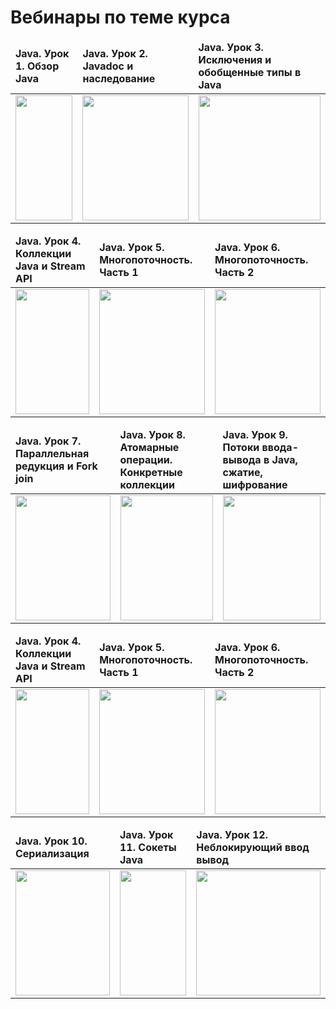 # Вебинары по теме курса 

<table>
<thead>
<tr>
	<td><b>Java. Урок 1. Обзор Java</b></td>
	<td><b>Java. Урок 2. Javadoc и наследование</b></td>
	<td><b>Java. Урок 3. Исключения и обобщенные типы в Java</b></td>	
</tr>
</thead>
	<tr>
	<td>
	<a href="https://www.youtube.com/watch?v=Jo89mqKRR5s&t=1260s&index=1&list=PLQwXjjTVqyUHMapmff5_-_oV3Vez_lRAf" target="_blank">
		<img src="http://img.youtube.com/vi/Jo89mqKRR5s/0.jpg" width="100%" height="200" border="0" />
	</a>
	</td>
	<td>
	<a href="https://www.youtube.com/watch?v=iMbRLH_sx9w&index=2&list=PLQwXjjTVqyUHMapmff5_-_oV3Vez_lRAf" target="_blank">
		<img src="http://img.youtube.com/vi/iMbRLH_sx9w/0.jpg" width="100%" height="200" border="0" />
	</a>
	</td>
	<td>
	<a href="https://www.youtube.com/watch?v=fH6G8KrjElk&index=3&list=PLQwXjjTVqyUHMapmff5_-_oV3Vez_lRAf" target="_blank">
		<img src="http://img.youtube.com/vi/fH6G8KrjElk/0.jpg" width="100%" height="200" border="0" />
	</a>
	</td>
	</tr>
</table>

<table>
<thead>
<tr>
	<td><b>Java. Урок 4. Коллекции Java и Stream API</b></td>
	<td><b>Java. Урок 5. Многопоточность. Часть 1</b></td>
	<td><b>Java. Урок 6. Многопоточность. Часть 2</b></td>	
</tr>
</thead>
	<tr>
	<td>
	<a href="https://www.youtube.com/watch?v=w0WYje4HIs8&index=4&list=PLQwXjjTVqyUHMapmff5_-_oV3Vez_lRAf" target="_blank">
		<img src="http://img.youtube.com/vi/w0WYje4HIs8/0.jpg" width="100%" height="200" border="0" />
	</a>
	</td>
	<td>
	<a href="https://www.youtube.com/watch?v=wxFokJiOCu0&index=5&list=PLQwXjjTVqyUHMapmff5_-_oV3Vez_lRAf" target="_blank">
		<img src="http://img.youtube.com/vi/wxFokJiOCu0/0.jpg" width="100%" height="200" border="0" />
	</a>
	</td>
	<td>
	<a href="https://www.youtube.com/watch?v=Byu11ALeI9A&index=6&list=PLQwXjjTVqyUHMapmff5_-_oV3Vez_lRAf" target="_blank">
		<img src="http://img.youtube.com/vi/Byu11ALeI9A/0.jpg" width="100%" height="200" border="0" />
	</a>
	</td>
	</tr>
</table>

<table>
<thead>
<tr>
	<td><b>Java. Урок 7. Параллельная редукция и Fork join</b></td>
	<td><b>Java. Урок 8. Атомарные операции. Конкретные коллекции</b></td>
	<td><b>Java. Урок 9. Потоки ввода-вывода в Java, сжатие, шифрование</b></td>	
</tr>
</thead>
	<tr>
	<td>
	<a href="https://www.youtube.com/watch?v=if2Uqm-zenA&index=7&list=PLQwXjjTVqyUHMapmff5_-_oV3Vez_lRAf" target="_blank">
		<img src="http://img.youtube.com/vi/if2Uqm-zenA/0.jpg" width="100%" height="200" border="0" />
	</a>
	</td>
	<td>
	<a href="https://www.youtube.com/watch?v=lz7sLbZAMs8&index=8&list=PLQwXjjTVqyUHMapmff5_-_oV3Vez_lRAf" target="_blank">
		<img src="http://img.youtube.com/vi/lz7sLbZAMs8/0.jpg" width="100%" height="200" border="0" />
	</a>
	</td>
	<td>
	<a href="https://www.youtube.com/watch?v=L08WMqOSNqI&index=9&list=PLQwXjjTVqyUHMapmff5_-_oV3Vez_lRAf" target="_blank">
		<img src="http://img.youtube.com/vi/L08WMqOSNqI/0.jpg" width="100%" height="200" border="0" />
	</a>
	</td>
	</tr>
</table>

<table>
<thead>
<tr>
	<td><b>Java. Урок 4. Коллекции Java и Stream API</b></td>
	<td><b>Java. Урок 5. Многопоточность. Часть 1</b></td>
	<td><b>Java. Урок 6. Многопоточность. Часть 2</b></td>	
</tr>
</thead>
	<tr>
	<td>
	<a href="https://www.youtube.com/watch?v=w0WYje4HIs8&index=4&list=PLQwXjjTVqyUHMapmff5_-_oV3Vez_lRAf" target="_blank">
		<img src="http://img.youtube.com/vi/w0WYje4HIs8/0.jpg" width="100%" height="200" border="0" />
	</a>
	</td>
	<td>
	<a href="https://www.youtube.com/watch?v=wxFokJiOCu0&index=5&list=PLQwXjjTVqyUHMapmff5_-_oV3Vez_lRAf" target="_blank">
		<img src="http://img.youtube.com/vi/wxFokJiOCu0/0.jpg" width="100%" height="200" border="0" />
	</a>
	</td>
	<td>
	<a href="https://www.youtube.com/watch?v=Byu11ALeI9A&index=6&list=PLQwXjjTVqyUHMapmff5_-_oV3Vez_lRAf" target="_blank">
		<img src="http://img.youtube.com/vi/Byu11ALeI9A/0.jpg" width="100%" height="200" border="0" />
	</a>
	</td>
	</tr>
</table>

<table>
<thead>
<tr>
	<td><b>Java. Урок 10. Сериализация</b></td>
	<td><b>Java. Урок 11. Сокеты Java</b></td>
	<td><b>Java. Урок 12. Неблокирующий ввод вывод</b></td>	
</tr>
</thead>
	<tr>
	<td>
	<a href="https://www.youtube.com/watch?v=rid1XgKpPZU&index=10&list=PLQwXjjTVqyUHMapmff5_-_oV3Vez_lRAf" target="_blank">
		<img src="http://img.youtube.com/vi/rid1XgKpPZU/0.jpg" width="100%" height="200" border="0" />
	</a>
	</td>
	<td>
	<a href="https://www.youtube.com/watch?v=K5xySU6wFQc&index=11&list=PLQwXjjTVqyUHMapmff5_-_oV3Vez_lRAf" target="_blank">
		<img src="http://img.youtube.com/vi/K5xySU6wFQc/0.jpg" width="100%" height="200" border="0" />
	</a>
	</td>
	<td>
	<a href="https://www.youtube.com/watch?v=MmglDhfRlsw&index=12&list=PLQwXjjTVqyUHMapmff5_-_oV3Vez_lRAf" target="_blank">
		<img src="http://img.youtube.com/vi/MmglDhfRlsw/0.jpg" width="100%" height="200" border="0" />
	</a>
	</td>
	</tr>
</table>
